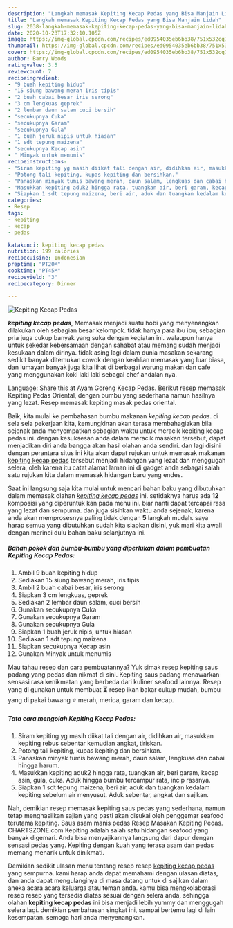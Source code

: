 ```yaml
---
description: "Langkah memasak Kepiting Kecap Pedas yang Bisa Manjain Lidah"
title: "Langkah memasak Kepiting Kecap Pedas yang Bisa Manjain Lidah"
slug: 2038-langkah-memasak-kepiting-kecap-pedas-yang-bisa-manjain-lidah
date: 2020-10-23T17:32:10.105Z
image: https://img-global.cpcdn.com/recipes/ed0954035eb6bb38/751x532cq70/kepiting-kecap-pedas-foto-resep-utama.jpg
thumbnail: https://img-global.cpcdn.com/recipes/ed0954035eb6bb38/751x532cq70/kepiting-kecap-pedas-foto-resep-utama.jpg
cover: https://img-global.cpcdn.com/recipes/ed0954035eb6bb38/751x532cq70/kepiting-kecap-pedas-foto-resep-utama.jpg
author: Barry Woods
ratingvalue: 3.5
reviewcount: 7
recipeingredient:
- "9 buah kepiting hidup"
- "15 siung bawang merah iris tipis"
- "2 buah cabai besar iris serong"
- "3 cm lengkuas geprek"
- "2 lembar daun salam cuci bersih"
- "secukupnya Cuka"
- "secukupnya Garam"
- "secukupnya Gula"
- "1 buah jeruk nipis untuk hiasan"
- "1 sdt tepung maizena"
- "secukupnya Kecap asin"
- " Minyak untuk menumis"
recipeinstructions:
- "Siram kepiting yg masih diikat tali dengan air, didihkan air, masukkan kepiting rebus sebentar kemudian angkat, tiriskan."
- "Potong tali kepiting, kupas kepiting dan bersihkan."
- "Panaskan minyak tumis bawang merah, daun salam, lengkuas dan cabai hingga harum."
- "Masukkan kepiting aduk2 hingga rata, tuangkan air, beri garam, kecap asin, gula, cuka. Aduk hingga bumbu tercampur rata, incip rasanya."
- "Siapkan 1 sdt tepung maizena, beri air, aduk dan tuangkan kedalam kepiting sebelum air menyusut. Aduk sebentar, angkat dan sajikan."
categories:
- Resep
tags:
- kepiting
- kecap
- pedas

katakunci: kepiting kecap pedas 
nutrition: 199 calories
recipecuisine: Indonesian
preptime: "PT20M"
cooktime: "PT45M"
recipeyield: "3"
recipecategory: Dinner

---
```



![Kepiting Kecap Pedas](https://img-global.cpcdn.com/recipes/ed0954035eb6bb38/751x532cq70/kepiting-kecap-pedas-foto-resep-utama.jpg)

<b><i>kepiting kecap pedas</i></b>, Memasak menjadi suatu hobi yang menyenangkan dilakukan oleh sebagian besar kelompok. tidak hanya para ibu ibu, sebagian pria juga cukup banyak yang suka dengan kegiatan ini. walaupun hanya untuk sekedar kebersamaan dengan sahabat atau memang sudah menjadi kesukaan dalam dirinya. tidak asing lagi dalam dunia masakan sekarang sedikit banyak ditemukan cowok dengan keahlian memasak yang luar biasa, dan lumayan banyak juga kita lihat di berbagai warung makan dan cafe yang menggunakan koki laki laki sebagai chef andalan nya.

Language: Share this at Ayam Goreng Kecap Pedas. Berikut resep memasak Kepiting Pedas Oriental, dengan bumbu yang sederhana namun hasilnya yang lezat. Resep memasak kepiting masak pedas oriental.

Baik, kita mulai ke pembahasan bumbu makanan <i>kepiting kecap pedas</i>. di sela sela pekerjaan kita, kemungkinan akan terasa membahagiakan bila sejenak anda menyempatkan sebagian waktu untuk meracik kepiting kecap pedas ini. dengan kesuksesan anda dalam meracik masakan tersebut, dapat menjadikan diri anda bangga akan hasil olahan anda sendiri. dan lagi disini dengan perantara situs ini kita akan dapat rujukan untuk memasak makanan <u>kepiting kecap pedas</u> tersebut menjadi hidangan yang lezat dan menggugah selera, oleh karena itu catat alamat laman ini di gadget anda sebagai salah satu rujukan kita dalam memasak hidangan baru yang endes.


Saat ini langsung saja kita mulai untuk mencari bahan baku yang dibutuhkan dalam memasak olahan <u><i>kepiting kecap pedas</i></u> ini. setidaknya harus ada <b>12</b> komposisi yang diperuntuk kan pada menu ini. biar nanti dapat tercapai rasa yang lezat dan sempurna. dan juga sisihkan waktu anda sejenak, karena anda akan memprosesnya paling tidak dengan <b>5</b> langkah mudah. saya harap semua yang dibutuhkan sudah kita siapkan disini, yuk mari kita awali dengan merinci dulu bahan baku selanjutnya ini.

<!--inarticleads1-->

##### Bahan pokok dan bumbu-bumbu yang diperlukan dalam pembuatan Kepiting Kecap Pedas:

1. Ambil 9 buah kepiting hidup
1. Sediakan 15 siung bawang merah, iris tipis
1. Ambil 2 buah cabai besar, iris serong
1. Siapkan 3 cm lengkuas, geprek
1. Sediakan 2 lembar daun salam, cuci bersih
1. Gunakan secukupnya Cuka
1. Gunakan secukupnya Garam
1. Gunakan secukupnya Gula
1. Siapkan 1 buah jeruk nipis, untuk hiasan
1. Sediakan 1 sdt tepung maizena
1. Siapkan secukupnya Kecap asin
1. Gunakan  Minyak untuk menumis


Mau tahau resep dan cara pembuatannya? Yuk simak resep kepiting saus padang yang pedas dan nikmat di sini. Kepiting saus padang menawarkan sensasi rasa kenikmatan yang berbeda dari kuliner seafood lainnya. Resep yang di gunakan untuk membuat ⏳ resep ikan bakar cukup mudah, bumbu yang di pakai bawang ⭐ merah, merica, garam dan kecap. 

<!--inarticleads2-->

##### Tata cara mengolah Kepiting Kecap Pedas:

1. Siram kepiting yg masih diikat tali dengan air, didihkan air, masukkan kepiting rebus sebentar kemudian angkat, tiriskan.
1. Potong tali kepiting, kupas kepiting dan bersihkan.
1. Panaskan minyak tumis bawang merah, daun salam, lengkuas dan cabai hingga harum.
1. Masukkan kepiting aduk2 hingga rata, tuangkan air, beri garam, kecap asin, gula, cuka. Aduk hingga bumbu tercampur rata, incip rasanya.
1. Siapkan 1 sdt tepung maizena, beri air, aduk dan tuangkan kedalam kepiting sebelum air menyusut. Aduk sebentar, angkat dan sajikan.


Nah, demikian resep memasak kepiting saus pedas yang sederhana, namun tetap menghasilkan sajian yang pasti akan disukai oleh penggemar seafood terutama kepiting. Saus asam manis pedas  Resep Masakan Kepiting Pedas. CHARTSZONE.com Kepiting adalah salah satu hidangan seafood yang banyak digemari. Anda bisa menyajikannya langsung dari dapur dengan sensasi pedas yang. Kepiting dengan kuah yang terasa asam dan pedas memang menarik untuk dinikmati. 

Demikian sedikit ulasan menu tentang resep resep <u>kepiting kecap pedas</u> yang sempurna. kami harap anda dapat memahami dengan ulasan diatas, dan anda dapat mengulanginya di masa datang untuk di sajikan dalam aneka acara acara keluarga atau teman anda. kamu bisa mengkolaborasi resep resep yang tersedia diatas sesuai dengan selera anda, sehingga olahan <b>kepiting kecap pedas</b> ini bisa menjadi lebih yummy dan menggugah selera lagi. demikian pembahasan singkat ini, sampai bertemu lagi di lain kesempatan. semoga hari anda menyenangkan.
